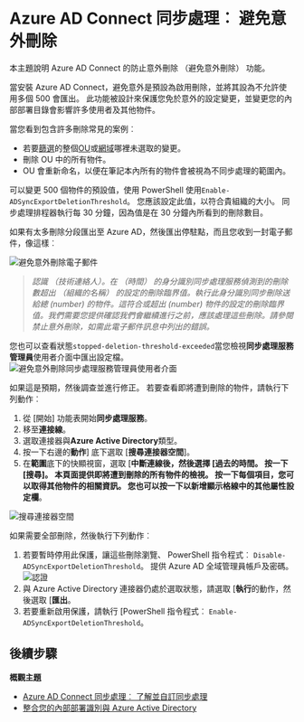 <properties
   pageTitle="Azure AD Connect 同步處理︰ 避免意外刪除 |Microsoft Azure"
   description="本主題說明 Azure AD Connect 的防止不小心刪除 （避免意外刪除） 功能。"
   services="active-directory"
   documentationCenter=""
   authors="AndKjell"
   manager="femila"
   editor=""/>

<tags
   ms.service="active-directory"
   ms.devlang="na"
   ms.topic="article"
   ms.tgt_pltfrm="na"
   ms.workload="identity"
   ms.date="09/01/2016"
   ms.author="billmath"/>

# <a name="azure-ad-connect-sync-prevent-accidental-deletes"></a>Azure AD Connect 同步處理︰ 避免意外刪除
本主題說明 Azure AD Connect 的防止意外刪除 （避免意外刪除） 功能。

當安裝 Azure AD Connect，避免意外是預設為啟用刪除，並將其設為不允許使用多個 500 會匯出。 此功能被設計來保護您免於意外的設定變更，並變更您的內部部署目錄會影響許多使用者及其他物件。

當您看到包含許多刪除常見的案例︰

- 若要[篩選](active-directory-aadconnectsync-configure-filtering.md)的整個[OU](active-directory-aadconnectsync-configure-filtering.md#organizational-unitbased-filtering)或[網域](active-directory-aadconnectsync-configure-filtering.md#domain-based-filtering)哪裡未選取的變更。
- 刪除 OU 中的所有物件。
- OU 會重新命名，以便在筆記本內所有的物件會被視為不同步處理的範圍內。

可以變更 500 個物件的預設值，使用 PowerShell 使用`Enable-ADSyncExportDeletionThreshold`。 您應該設定此值，以符合貴組織的大小。 同步處理排程器執行每 30 分鐘，因為值是在 30 分鐘內所看到的刪除數目。

如果有太多刪除分段匯出至 Azure AD，然後匯出停駐點，而且您收到一封電子郵件，像這樣︰

![避免意外刪除電子郵件](./media/active-directory-aadconnectsync-feature-prevent-accidental-deletes/email.png)

> *認識 （技術連絡人）。在 （時間） 的身分識別同步處理服務偵測到的刪除數超出 （組織的名稱） 的設定的刪除臨界值。執行此身分識別同步刪除送給總 (number) 的物件。這符合或超出 (number) 物件的設定的刪除臨界值。我們需要您提供確認我們會繼續進行之前，應該處理這些刪除。請參閱禁止意外刪除，如需此電子郵件訊息中列出的錯誤。*

您也可以查看狀態`stopped-deletion-threshold-exceeded`當您檢視**同步處理服務管理員**使用者介面中匯出設定檔。
![避免意外刪除同步處理服務管理員使用者介面](./media/active-directory-aadconnectsync-feature-prevent-accidental-deletes/syncservicemanager.png)

如果這是預期，然後調查並進行修正。 若要查看即將遭到刪除的物件，請執行下列動作︰

1. 從 [開始] 功能表開始**同步處理服務**。
2. 移至**連接線**。
3. 選取連接器與**Azure Active Directory**類型。
4. 按一下右邊的**動作**] 底下選取 [**搜尋連接器空間**]。
5. 在**範圍**底下的快顯視窗，選取 [**中斷連線後，**然後選擇 [過去的時間。 按一下 [**搜尋**]。 本頁面提供即將遭到刪除的所有物件的檢視。 按一下每個項目，您可以取得其他物件的相關資訊。 您也可以按一下以新增顯示格線中的其他屬性**設定欄**。

![搜尋連接器空間](./media/active-directory-aadconnectsync-feature-prevent-accidental-deletes/searchcs.png)

如果需要全部刪除，然後執行下列動作︰

1. 若要暫時停用此保護，讓這些刪除瀏覽、 PowerShell 指令程式︰ `Disable-ADSyncExportDeletionThreshold`。 提供 Azure AD 全域管理員帳戶及密碼。
![認證](./media/active-directory-aadconnectsync-feature-prevent-accidental-deletes/credentials.png)
2. 與 Azure Active Directory 連接器仍處於選取狀態，請選取 [**執行**的動作，然後選取 [**匯出**。
3. 若要重新啟用保護，請執行 [PowerShell 指令程式︰ `Enable-ADSyncExportDeletionThreshold`。

## <a name="next-steps"></a>後續步驟

**概觀主題**

- [Azure AD Connect 同步處理︰ 了解並自訂同步處理](active-directory-aadconnectsync-whatis.md)
- [整合您的內部部署識別與 Azure Active Directory](active-directory-aadconnect.md)
